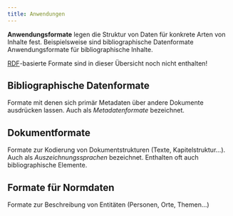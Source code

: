 ```yaml
---
title: Anwendungen
---
```


**Anwendungsformate** legen die Struktur von Daten für konkrete Arten von
Inhalte fest. Beispielsweise sind bibliographische Datenformate
Anwendungsformate für bibliographische Inhalte.

<div class="alert alert-warning" role="alert">
  <a href="rdf">RDF</a>-basierte Formate sind in dieser Übersicht noch nicht enthalten!
</div>

## Bibliographische Datenformate

Formate mit denen sich primär Metadaten über andere Dokumente ausdrücken
lassen. Auch als *Metadatenformate* bezeichnet.

<formats-tree application="bibliographic"/>

## Dokumentformate

Formate zur Kodierung von Dokumentstrukturen (Texte, Kapitelstruktur...). Auch
als *Auszeichnungssprachen* bezeichnet. Enthalten oft auch bibliographische
Elemente.

<formats-tree application="documents"/>

## Formate für Normdaten

Formate zur Beschreibung von Entitäten (Personen, Orte, Themen...)

<formats-tree application="authority"/>


